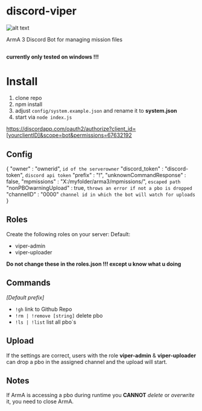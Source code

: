 

# discord-viper

![alt text](https://i.imgur.com/d22Y3sI.png"Logo")

ArmA 3 Discord Bot for managing mission files

##
**currently only tested on windows !!!**
##
# Install

 1. clone repo    
 2. npm install    
 3. adjust `config/system.example.json` and rename it to **system.json**
 4. start via `node index.js`

https://discordapp.com/oauth2/authorize?client_id=[yourclientID]&scope=bot&permissions=67632192

## Config

{
  "owner" : "ownerid", `id of the serverowner`
  "discord_token" : "discord-token", `discord api token`
  "prefix" : "!",
  "unknownCommandResponse" : false,
  "mpmissions" : "X:\/myfolder\/arma3\/mpmissions\/", `escaped path`
  "nonPBOwarningUpload" : true, `throws an error if not a pbo is dropped`
  "channelID" : "0000" `channel id in which the bot will watch for uploads`
}


## Roles
Create the following roles on your server:
Default:
 - viper-admin
 - viper-uploader

**Do not change these in the roles.json !!! except u know what u doing**

## Commands
*[Default prefix]*

 - `!gh` link to Github Repo
 - `!rm | !remove [string]` delete pbo
 - `!ls | !list` list all pbo`s

## Upload
If the settings are correct, users with the role **viper-admin** & **viper-uploader** can drop a pbo in the assigned channel and the upload will start.

## Notes
If ArmA is accessing a pbo during runtime you **CANNOT** *delete* or *overwrite* it, you need to close ArmA.
